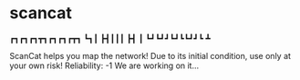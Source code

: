 # scancat


┏┓┏┓┏┓┳┓┏┓┏┓┏┳┓
┗┓┃ ┣┫┃┃┃ ┣┫ ┃ 
┗┛┗┛┛┗┛┗┗┛┛┗ ┻ 
               

ScanCat helps you map the network! Due to its initial condition, use only at your own risk! Reliability: -1  We are working on it...
